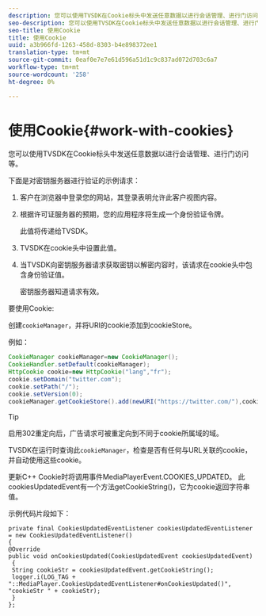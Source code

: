 ```yaml
---
description: 您可以使用TVSDK在Cookie标头中发送任意数据以进行会话管理、进行门访问等。
seo-description: 您可以使用TVSDK在Cookie标头中发送任意数据以进行会话管理、进行门访问等。
seo-title: 使用Cookie
title: 使用Cookie
uuid: a3b966fd-1263-458d-8303-b4e898372ee1
translation-type: tm+mt
source-git-commit: 0eaf0e7e7e61d596a51d1c9c837ad072d703c6a7
workflow-type: tm+mt
source-wordcount: '258'
ht-degree: 0%

---
```



# 使用Cookie{#work-with-cookies}

您可以使用TVSDK在Cookie标头中发送任意数据以进行会话管理、进行门访问等。

下面是对密钥服务器进行验证的示例请求：

1. 客户在浏览器中登录您的网站，其登录表明允许此客户视图内容。
1. 根据许可证服务器的预期，您的应用程序将生成一个身份验证令牌。

   此值将传递给TVSDK。
1. TVSDK在cookie头中设置此值。
1. 当TVSDK向密钥服务器请求获取密钥以解密内容时，该请求在cookie头中包含身份验证值。

   密钥服务器知道请求有效。

要使用Cookie:

创建`cookieManager`，并将URI的cookie添加到cookieStore。

例如：

```java
CookieManager cookieManager=new CookieManager(); 
CookieHandler.setDefault(cookieManager);  
HttpCookie cookie=new HttpCookie("lang","fr"); 
cookie.setDomain("twitter.com");  
cookie.setPath("/"); 
cookie.setVersion(0); 
cookieManager.getCookieStore().add(newURI("https://twitter.com/"),cookie);
```

>[!TIP]
>
>启用302重定向后，广告请求可被重定向到不同于cookie所属域的域。

TVSDK在运行时查询此`cookieManager`，检查是否有任何与URL关联的cookie，并自动使用这些cookie。

更新C++ Cookie时将调用事件MediaPlayerEvent.COOKIES_UPDATED。 此cookiesUpdatedEvent有一个方法getCookieString()，它为cookie返回字符串值。

示例代码片段如下：

```
private final CookiesUpdatedEventListener cookiesUpdatedEventListener = new CookiesUpdatedEventListener()  
{ 
@Override 
public void onCookiesUpdated(CookiesUpdatedEvent cookiesUpdatedEvent) 
 { 
 String cookieStr = cookiesUpdatedEvent.getCookieString();  
 logger.i(LOG_TAG + "::MediaPlayer.CookiesUpdatedEventListener#onCookiesUpdated()", "cookieStr " + cookieStr);  
 }  
};
```

